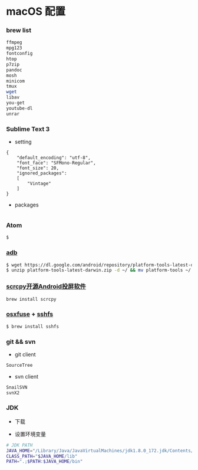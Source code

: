 # macOS 配置

### brew list

```bash
ffmpeg
mpg123
fontconfig
htop
p7zip
pandoc
mosh
minicom
tmux
wget
libav
you-get
youtube-dl
unrar
```

### Sublime Text 3

+ setting

```
{
	"default_encoding": "utf-8",
	"font_face": "SFMono-Regular",
	"font_size": 20,
	"ignored_packages":
	[
		"Vintage"
	]
}
```

+ packages

```bash

```

### Atom

```bash
$ 
```

### [adb](https://developer.android.com/studio/releases/platform-tools.html)

```bash
$ wget https://dl.google.com/android/repository/platform-tools-latest-darwin.zip
$ unzip platform-tools-latest-darwin.zip -d ~/ && mv platform-tools ~/.platform-tools
```

### [scrcpy开源Android投屏软件]()

```sh
brew install scrcpy
```

### [osxfuse](https://github.com/osxfuse/osxfuse/releases) + [sshfs](https://osxfuse.github.io/)

```bash
$ brew install sshfs
```

### git && svn

+ git client

```sh
SourceTree
```

+ svn client

```sh
SnailSVN
svnX2
```

### JDK

+ 下载

+ 设置环境变量

```sh
# JDK PATH
JAVA_HOME="/Library/Java/JavaVirtualMachines/jdk1.8.0_172.jdk/Contents/Home"
CLASS_PATH="$JAVA_HOME/lib"
PATH=".;$PATH:$JAVA_HOME/bin"
```